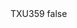 <?xml version="1.0" encoding="UTF-8"?>
<CustomMetadata xmlns="http://soap.sforce.com/2006/04/metadata">
    <label>TXU359</label>
    <protected>false</protected>
</CustomMetadata>
